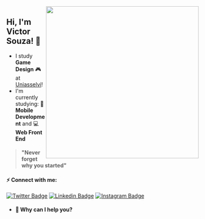 <img align="right" width="400" src="https://hackernoon.com/images/f2px36fy.gif" />

## Hi, I'm Victor Souza! 👋


- I study **Game Design** 🎮 at [Uniasselvi](https://portal.uniasselvi.com.br/)!
- I'm currently studying: 
📱 **Mobile Development** and 💻 **Web Front End**



> #### "Never forget why you started"

#### ⚡️ Connect with me:
[![Twitter Badge](https://img.shields.io/badge/-@Victor_Souza-6633cc?style=flat-square&labelColor=6633cc&logo=twitter&logoColor=white&link=https://twitter.com/zBluernzz)](https://twitter.com/zBluernzz) 
[![Linkedin Badge](https://img.shields.io/badge/-Victor_Souza-6633cc?style=flat-square&logo=Linkedin&logoColor=white&link=https://www.linkedin.com/in/victor-souza-a96239215/)](https://www.linkedin.com/in/victor-souza-a96239215/) 
[![Instagram Badge](https://img.shields.io/badge/-Victor_Souza-6633cc?style=flat-square&logo=instagram&logoColor=white&link=https://www.instagram.com/zjamessz/)](https://www.instagram.com/zjamessz/)

- #### 🔎 Why can I help you? 
